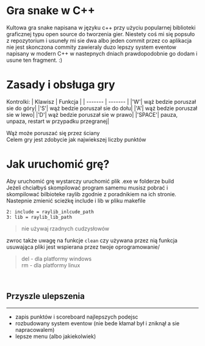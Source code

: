 # Gra snake w C++
Kultowa gra snake napisana w języku c++ przy użyciu popularnej biblioteki graficznej typu open source do tworzenia gier. 
Niestety coś mi się popsuło z repozytorium i usuneły mi sie dwa albo jeden commit przez co aplikacja nie jest skonczona commity zawieraly duzo lepszy system eventow napisany w modern C++ w nastepnych dniach prawdopodobnie go dodam i usune ten fragment. :)

# Zasady i obsługa gry
Kontrolki:
| Klawisz | Funkcja |
| ------- | ------- |
|'W'| wąż bedzie poruszał sie do góry|
|'S'| wąż bedzie poruszał sie do dołu|
|'A'| wąż bedzie poruszał sie w lewo|
|'D'| wąż bedzie poruszał sie w prawo|
|'SPACE'| pauza, unpaza, restart w przypadku przegranej|

Wąż może poruszać się przez ściany</br>
Celem gry jest zdobycie jak najwiekszej liczby punktów

# Jak uruchomić grę?
Aby uruchomić grę wystarczy uruchomić plik .exe w folderze build </br>
Jeżeli chciałbyś skompilować program samemu musisz pobrać i skompilować bilbioteke raylib zgodnie z poradnikiem na ich stronie. Nastepnie zmienić scieżkę include i lib w pliku makefile
```
2: include = raylib_inlcude_path
3: lib = raylib_lib_path
```
>nie używaj rzadnych cudzysłowów

zwroc także uwagę na funkcje `clean` czy używana przez nią funkcja usuwająca pliki jest wspierana przez twoje oprogramowanie/
>del - dla platformy windows </br>
>rm - dla platformy linux

</br>

## Przyszle ulepszenia
---
- zapis punktów i scoreboard najlepszych podejsc
- rozbudowany system eventow (nie bede kłamał był i zniknął a sie napracowalem)
- lepsze menu (albo jakiekolwiek)